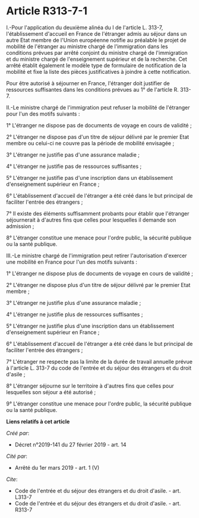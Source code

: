 # Article R313-7-1

I.-Pour l'application du deuxième alinéa du I de l'article L. 313-7, l'établissement d'accueil en France de l'étranger admis
au séjour dans un autre Etat membre de l'Union européenne notifie au préalable le projet de mobilité de l'étranger au
ministre chargé de l'immigration dans les conditions prévues par arrêté conjoint du ministre chargé de l'immigration et du
ministre chargé de l'enseignement supérieur et de la recherche. Cet arrêté établit également le modèle type de formulaire de
notification de la mobilité et fixe la liste des pièces justificatives à joindre à cette notification. 

Pour être autorisé à séjourner en France, l'étranger doit justifier de ressources suffisantes dans les conditions prévues au
1° de l'article R. 313-7. 

II.-Le ministre chargé de l'immigration peut refuser la mobilité de l'étranger pour l'un des motifs suivants : 

1° L'étranger ne dispose pas de documents de voyage en cours de validité ; 

2° L'étranger ne dispose pas d'un titre de séjour délivré par le premier Etat membre ou celui-ci ne couvre pas la période de
mobilité envisagée ; 

3° L'étranger ne justifie pas d'une assurance maladie ; 

4° L'étranger ne justifie pas de ressources suffisantes ; 

5° L'étranger ne justifie pas d'une inscription dans un établissement d'enseignement supérieur en France ; 

6° L'établissement d'accueil de l'étranger a été créé dans le but principal de faciliter l'entrée des étrangers ; 

7° Il existe des éléments suffisamment probants pour établir que l'étranger séjournerait à d'autres fins que celles pour
lesquelles il demande son admission ; 

8° L'étranger constitue une menace pour l'ordre public, la sécurité publique ou la santé publique. 

III.-Le ministre chargé de l'immigration peut retirer l'autorisation d'exercer une mobilité en France pour l'un des motifs
suivants : 

1° L'étranger ne dispose plus de documents de voyage en cours de validité ; 

2° L'étranger ne dispose plus d'un titre de séjour délivré par le premier Etat membre ; 

3° L'étranger ne justifie plus d'une assurance maladie ; 

4° L'étranger ne justifie plus de ressources suffisantes ; 

5° L'étranger ne justifie plus d'une inscription dans un établissement d'enseignement supérieur en France ; 

6° L'établissement d'accueil de l'étranger a été créé dans le but principal de faciliter l'entrée des étrangers ; 

7° L'étranger ne respecte pas la limite de la durée de travail annuelle prévue à l'article L. 313-7 du code de l'entrée et du
séjour des étrangers et du droit d'asile ; 

8° L'étranger séjourne sur le territoire à d'autres fins que celles pour lesquelles son séjour a été autorisé ; 

9° L'étranger constitue une menace pour l'ordre public, la sécurité publique ou la santé publique.

**Liens relatifs à cet article**

_Créé par_:

  - Décret n°2019-141 du 27 février 2019 - art. 14

_Cité par_:

  - Arrêté du 1er mars 2019 - art. 1 (V)

_Cite_:

  - Code de l'entrée et du séjour des étrangers et du droit d'asile. - art. L313-7
  - Code de l'entrée et du séjour des étrangers et du droit d'asile. - art. R313-7
